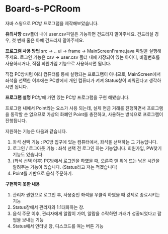 # Board-s-PCRoom
자바 스윙으로 PC방 프로그램을 제작해보았습니다.

**유의사항**
csv폴더 내에 user.csv파일은 가능하면 건드리지 말아주세요.
건드리실 경우, 첫 번째 줄은 아예 건드리지 말아주세요.


**프로그램 사용 방법**
src -> .. ui -> frame -> MainScreenFrame.java 파일을 실행해주세요.
로그인 기능은 csv -> user.csv 폴더 내에 저장되어 있는 아이디, 비밀번호를 사용하시거나, 직접 회원가입 기능으로 사용하시면 됩니다.

직접 PC방처럼 여러 컴퓨터를 통해 실행되는 프로그램이 아니므로, MainScreen에서 좌석을 선택한 이후에는
PC방에서 개인 컴퓨터가 켜져 Status창이 띄워진다고 생각하시면 됩니다.


**프로그램 설명**
PC방에 가면 있는 PC방 프로그램을 구현 해봤습니다. 

프로그램 내에서 Point라는 요소가 사용 되는데, 실제 현금 거래를 진행하면서 프로그램을 동작할 순 없으므로
가상의 화폐인 Point를 충전하고, 사용하는 방식으로 프로그램이 진행됩니다.

지원하는 기능은 다음과 같습니다.
1. 좌석 선택 기능 : PC방 입구에 있는 컴퓨터에서, 좌석을 선택하는 그 기능입니다.
2. 로그인 / 로그아웃 기능 : 좌석 선택 전 로그인 하는 기능입니다. 회원가입, PW찾기 기능도 있습니다.
3. (좌석 선택 이후) PC방에서 로그인을 하였을 때, 오른쪽 맨 위에 뜨는 남은 시간을 알려주는 기능이 있습니다. (Status라고 저는 적겠습니다)
4. Point를 기반으로 음식 주문하기.


**구현하지 못한 내용**
1. 관리자 권한으로 로그인 후, 사용중인 좌석을 우클릭 하였을 때 강제로 종료시키는 기능
2. Status창에서 관리자와 1:1대화하는 창.
3. 음식 주문 이후, 관리자에게 알람이 가여, 알람을 수락하면 거래가 성공되었다고 팝업을 보내는 기능
4. Status에서 인터넷 창, 디스코드를 여는 버튼 기능
